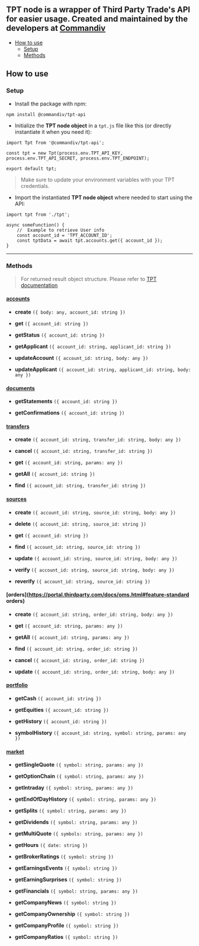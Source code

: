 TPT node is a wrapper of Third Party Trade's API for easier usage. Created and maintained by the developers at [Commandiv](https://app.commandiv.com)
---
- [How to use](#how-to-use)
  - [Setup](#setup)
  - [Methods](#methods)


## How to use
### Setup
- Install the package with npm:

```
npm install @commandiv/tpt-api
```

- Initialize the **TPT node object** in a `tpt.js` file like this (or directly instantiate it when you need it): 

```
import Tpt from '@commandiv/tpt-api';

const tpt = new Tpt(process.env.TPT_API_KEY, process.env.TPT_API_SECRET, process.env.TPT_ENDPOINT);

export default tpt;
```
> Make sure to update your environment variables with your TPT credentials.


- Import the instantiated **TPT node object** where needed to start using the API:

```
import tpt from './tpt';

async someFunction() {
	//	Example to retrieve User info
	const account_id = 'TPT_ACCOUNT_ID';
	const tptData = await tpt.accounts.get({ account_id });
}
```
---
### Methods
> For returned result object structure. Please refer to [TPT documentation](https://portal.thirdparty.com/docs/)

#### [accounts](https://portal.thirdparty.com/docs/accounts.html#feature-accounts)

  - **create**              `({ body: any, account_id: string })`
  
  - **get**                 `({ account_id: string })`
  
  - **getStatus**           `({ account_id: string })`
  
  - **getApplicant**        `({ account_id: string, applicant_id: string })`
  
  - **updateAccount**       `({ account_id: string, body: any })`
  
  - **updateApplicant**     `({ account_id: string, applicant_id: string, body: any })`
  
#### [documents](https://portal.thirdparty.com/docs/documents.html)

  - **getStatements**       `({ account_id: string })`
  
  - **getConfirmations**    `({ account_id: string })`
  
#### [transfers](https://portal.thirdparty.com/docs/funding.html#feature-transfers)

  - **create**              `({ account_id: string, transfer_id: string, body: any })`
  
  - **cancel**              `({ account_id: string, transfer_id: string })`
  
  - **get**                 `({ account_id: string, params: any })`
  
  - **getAll**              `({ account_id: string })`
  
  - **find**                `({ account_id: string, transfer_id: string })`
  
#### [sources](https://portal.thirdparty.com/docs/funding.html#feature-sources)

  - **create**              `({ account_id: string, source_id: string, body: any })`
  
  - **delete**              `({ account_id: string, source_id: string })`
  
  - **get**                 `({ account_id: string })`
  
  - **find**                `({ account_id: string, source_id: string })`
  
  - **update**              `({ account_id: string, source_id: string, body: any })`
  
  - **verify**              `({ account_id: string, source_id: string, body: any })`
  
  - **reverify**            `({ account_id: string, source_id: string })`
  
#### [orders](https://portal.thirdparty.com/docs/oms.html#feature-standard orders) 

  - **create**              `({ account_id: string, order_id: string, body: any })`
  
  - **get**                 `({ account_id: string, params: any })`
  
  - **getAll**              `({ account_id: string, params: any })`
  
  - **find**                `({ account_id: string, order_id: string })`
  
  - **cancel**              `({ account_id: string, order_id: string })`
  
  - **update**              `({ account_id: string, order_id: string, body: any })`
  
#### [portfolio](https://portal.thirdparty.com/docs/portfolio.html)
  
  - **getCash**             `({ account_id: string })`
  
  - **getEquities**         `({ account_id: string })`
  
  - **getHistory**          `({ account_id: string })`
  
  - **symbolHistory**       `({ account_id: string, symbol: string, params: any })`
  
#### [market](https://portal.thirdparty.com/docs/market-data.html)

  - **getSingleQuote**      `({ symbol: string, params: any })`
  
  - **getOptionChain**      `({ symbol: string, params: any })`
  
  - **getIntraday**         `({ symbol: string, params: any })`
  
  - **getEndOfDayHistory**  `({ symbol: string, params: any })`
  
  - **getSplits**           `({ symbol: string, params: any })`
  
  - **getDividends**        `({ symbol: string, params: any })`
  
  - **getMultiQuote**       `({ symbols: string, params: any })`
  
  - **getHours**            `({ date: string })`
  
  - **getBrokerRatings**    `({ symbol: string })`
  
  - **getEarningsEvents**   `({ symbol: string })`
  
  - **getEarningSurprises** `({ symbol: string })`
  
  - **getFinancials**       `({ symbol: string, params: any })`
  
  - **getCompanyNews**      `({ symbol: string })`
  
  - **getCompanyOwnership** `({ symbol: string })`
  
  - **getCompanyProfile**   `({ symbol: string })`
  
  - **getCompanyRatios**    `({ symbol: string })`
 
